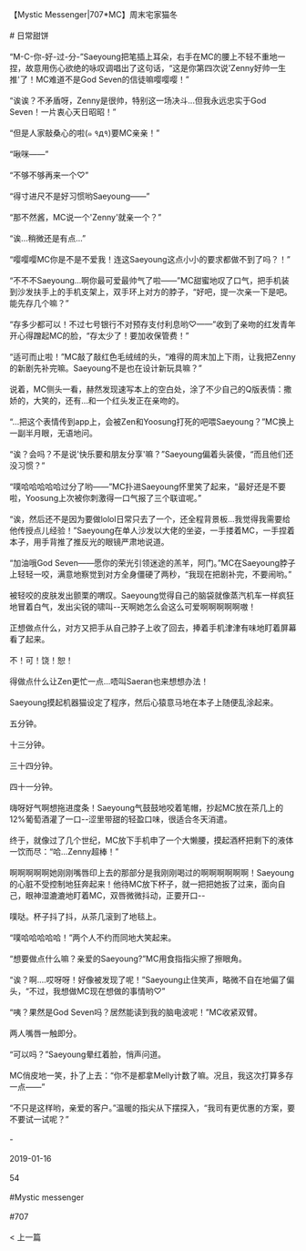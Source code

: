 <br/><br/>【Mystic Messenger|707*MC】周末宅家猫冬<br/><br/># 日常甜饼<br/><br/>“M-C-你-好-过-分-”Saeyoung把笔插上耳朵，右手在MC的腰上不轻不重地一捏，故意用伤心欲绝的咏叹调唱出了这句话，“这是你第四次说'Zenny好帅一生推'了！MC难道不是God Seven的信徒嘛嘤嘤嘤！”<br/><br/>“诶诶？不矛盾呀，Zenny是很帅，特别这一场决斗...但我永远忠实于God Seven！一片衷心天日昭昭！”<br/><br/>“但是人家敲桑心的啦(๑ १д१)要MC亲亲！”<br/><br/>“啾咪——”<br/><br/>“不够不够再来一个♡”<br/><br/>“得寸进尺不是好习惯哟Saeyoung——”<br/><br/>“那不然酱，MC说一个'Zenny'就亲一个？”<br/><br/>“诶...稍微还是有点...”<br/><br/>“嘤嘤嘤MC你是不是不爱我！连这Saeyoung这点小小的要求都做不到了吗？！”<br/><br/>“不不不Saeyoung...啊你最可爱最帅气了啦——”MC甜蜜地叹了口气，把手机装到沙发扶手上的手机支架上，双手环上对方的脖子，“好吧，提一次亲一下是吧。能先存几个嘛？”<br/><br/>“存多少都可以！不过七号银行不对预存支付利息哟♡——”收到了亲吻的红发青年开心得蹭起MC的脸，“存太少了！要加收保管费！”<br/><br/>“适可而止啦！”MC敲了敲红色毛绒绒的头，“难得的周末加上下雨，让我把Zenny的新剧先补完嘛。Saeyoung不是也在设计新玩具嘛？”<br/><br/>说着，MC侧头一看，赫然发现速写本上的空白处，涂了不少自己的Q版表情：撒娇的，大笑的，还有...和一个红头发正在亲吻的。<br/><br/>“...把这个表情传到app上，会被Zen和Yoosung打死的吧喂Saeyoung？”MC换上一副半月眼，无语地问。<br/><br/>“诶？会吗？不是说'快乐要和朋友分享'嘛？”Saeyoung偏着头装傻，“而且他们还没习惯？”<br/><br/>“噗哈哈哈哈哈过分了哟——”MC扑进Saeyoung怀里笑了起来，“最好还是不要啦，Yoosung上次被你刺激得一口气报了三个联谊呢。”<br/><br/>“诶，然后还不是因为要做lolol日常只去了一个，还全程背景板...我觉得我需要给他传授点儿经验！”Saeyoung在单人沙发以大佬的坐姿，一手搂着MC，一手捏着本子，用手背推了推反光的眼镜严肃地说道。<br/><br/>“加油哦God Seven——愿你的荣光引领迷途的羔羊，阿门。”MC在Saeyoung脖子上轻轻一咬，满意地察觉到对方全身僵硬了两秒，“我现在把剧补完，不要闹哟。”<br/><br/>被轻咬的皮肤发出颤栗的喟叹。Saeyoung觉得自己的脑袋就像蒸汽机车一样疯狂地冒着白气，发出尖锐的啸叫--天啊她怎么会这么可爱啊啊啊啊啊嗷！<br/><br/>正想做点什么，对方又把手从自己脖子上收了回去，捧着手机津津有味地盯着屏幕看了起来。<br/><br/>不！可！饶！恕！<br/><br/>得做点什么让Zen更忙一点...唔叫Saeran也来想想办法！<br/><br/>Saeyoung摸起机器猫设定了程序，然后心猿意马地在本子上随便乱涂起来。<br/><br/>五分钟。<br/><br/>十三分钟。<br/><br/>三十四分钟。<br/><br/>四十一分钟。<br/><br/>嗨呀好气啊想拖进度条！Saeyoung气鼓鼓地咬着笔帽，抄起MC放在茶几上的12%葡萄酒灌了一口--涩里带甜的轻盈口味，很适合冬天消遣。<br/><br/>终于，就像过了几个世纪，MC放下手机申了一个大懒腰，摸起酒杯把剩下的液体一饮而尽：“哈...Zenny超棒！”<br/><br/>啊啊啊啊啊她刚刚嘴唇印上去的那部分是我刚刚喝过的啊啊啊啊啊啊！Saeyoung的心脏不受控制地狂奔起来！他待MC放下杯子，就一把把她扳了过来，面向自己，眼神湿漉漉地盯着MC，双唇微微抖动，正要开口--<br/><br/>噗哒。杯子抖了抖，从茶几滚到了地毯上。<br/><br/>“噗哈哈哈哈哈！”两个人不约而同地大笑起来。<br/><br/>“想要做点什么嘛？亲爱的Saeyoung?”MC用食指指尖擦了擦眼角。<br/><br/>“诶？啊....哎呀呀！好像被发现了呢！”Saeyoung止住笑声，略微不自在地偏了偏头，“不过，我想做MC现在想做的事情哟♡”<br/><br/>“咦？果然是God Seven吗？居然能读到我的脑电波呢！”MC收紧双臂。<br/><br/>两人嘴唇一触即分。<br/><br/>“可以吗？”Saeyoung晕红着脸，悄声问道。<br/><br/>MC俏皮地一笑，扑了上去：“你不是都拿Melly计数了嘛。况且，我这次打算多存一点——”<br/><br/>“不只是这样哟，亲爱的客户。”温暖的指尖从下摆探入，“我司有更优惠的方案，要不要试一试呢？”<br/><br/>-<br/><br/>2019-01-16<br/><br/>54<br/><br/>#Mystic messenger<br/><br/>#707<br/><br/>< 上一篇<br/><br/>